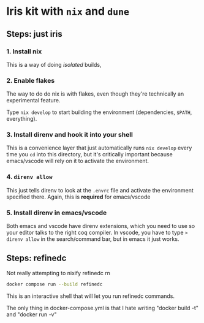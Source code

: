 # Iris kit with `nix` and `dune`

## Steps: just iris

### 1. Install nix

This is a way of doing _isolated_ builds,

### 2. Enable flakes

The way to do do nix is with flakes, even though they're technically an experimental feature.

Type `nix develop` to start building the environment (dependencies, `$PATH`, everything). 

### 3. Install direnv and hook it into your shell

This is a convenience layer that just automatically runs `nix develop` every time you `cd` into this directory, but it's critically important because emacs/vscode will rely on it to activate the environment. 

### 4. `direnv allow`

This just tells direnv to look at the `.envrc` file and activate the environment specified there. Again, this is **required** for emacs/vscode

### 5. Install direnv in emacs/vscode

Both emacs and vscode have direnv extensions, which you need to use so your editor talks to the right coq compiler. In vscode, you have to type `> direnv allow` in the search/command bar, but in emacs it just works. 

## Steps: refinedc

Not really attempting to nixify refinedc rn

``` sh
docker compose run --build refinedc
```

This is an interactive shell that will let you run refinedc commands.

The only thing in docker-compose.yml is that I hate writing "docker build -t" and "docker run -v"
